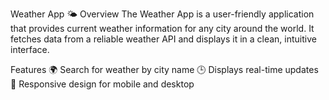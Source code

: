 
Weather App 🌤️
Overview
The Weather App is a user-friendly application that provides current weather information for any city around the world. It fetches data from a reliable weather API and displays it in a clean, intuitive interface.

Features
🌍 Search for weather by city name
🕒 Displays real-time updates
📱 Responsive design for mobile and desktop